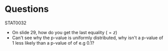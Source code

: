 # Questions

STAT0032
- On slide 29, how do you get the last equality ($= z$)
- Can't see why the p-value is uniformly distributed, why isn't a p-value of 1
  less likely than a p-value of of e.g 0.1?
